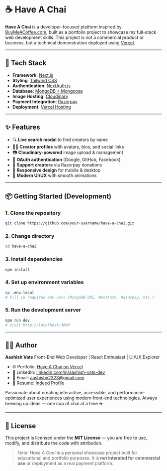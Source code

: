 # ☕ Have A Chai

**Have A Chai** is a developer-focused platform inspired by [BuyMeACoffee.com](https://www.buymeacoffee.com/), built as a portfolio project to showcase my full-stack web development skills. This project is not a commercial product or business, but a technical demonstration deployed using [Vercel](https://vercel.com/).

---

## 🚀 Tech Stack

- **Framework**: [Next.js](https://nextjs.org/)
- **Styling**: [Tailwind CSS](https://tailwindcss.com/)
- **Authentication**: [NextAuth.js](https://next-auth.js.org/)
- **Database**: [MongoDB + Mongoose](https://mongoosejs.com/)
- **Image Hosting**: [Cloudinary](https://cloudinary.com/)
- **Payment Integration**: [Razorpay](https://razorpay.com/)
- **Deployment**: [Vercel Hosting](https://vercel.com/)

---

## ✨ Features

- 🔍 **Live search modal** to find creators by name
- 🧑‍💼 **Creator profiles** with avatars, bios, and social links
- 📷 **Cloudinary-powered** image upload & management
- 🔐 **OAuth authentication** (Google, GitHub, Facebook)
- 💸 **Support creators** via Razorpay donations
- 🌙 **Responsive design** for mobile & desktop
- 🎨 **Modern UI/UX** with smooth animations

---

## 📦 Getting Started (Development)

### 1. Clone the repository
```bash
git clone https://github.com/your-username/have-a-chai.git
```
### 2. Change directory
```bash
cd have-a-chai
```

### 3. Install dependencies
```bash
npm install
```

### 4. Set up environment variables
```bash
cp .env.local
# Fill in required env vars (MongoDB URI, NextAuth, Razorpay, etc.)
```

### 5. Run the development server
```bash
npm run dev
# Visit http://localhost:3000
```

---

## 👨‍💻 Author

**Aashish Vats**
Front-End Web Developer | React Enthusiast | UI/UX Explorer

- 🌐 Portfolio: [Have A Chai on Vercel](https://haveachai.vercel.app)
- 💼 LinkedIn: [linkedin.com/in/aashish-vats-dev](https://www.linkedin.com/in/aashish-vats-dev/)
- 📧 Email: [aashishv2323@gmail.com](mailto:aashishv2323@gmail.com)
- 📁 Resume: [Indeed Profile](https://profile.indeed.com/p/aashishv-x2j8tvk)

Passionate about creating interactive, accessible, and performance-optimized user experiences using modern front-end technologies.
Always brewing up ideas — one cup of chai at a time ☕

---


## 📝 License

This project is licensed under the **MIT License** — you are free to use, modify, and distribute the code with attribution.

> Note: *Have A Chai* is a personal showcase project built for educational and portfolio purposes. It is **not intended for commercial use** or deployment as a real payment platform.


